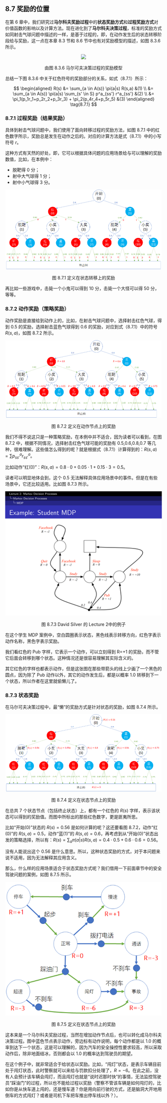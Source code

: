 
## 8.7 奖励的位置

在第 6 章中，我们研究过**马尔科夫奖励过程**中的**状态奖励方式**和**过程奖励方式**对价值函数的影响以及计算方法。现在进化到了**马尔科夫决策过程**，标准的奖励方式如同射击气球问题中描述的一样，是基于过程的，即，在动作发生后的状态转移阶段给与奖励，这一点在本章 8.3 节和 8.6 节中也有对奖励模型的描述，如图 8.3.6 所示。

<center>
<img src="./img/mdp-reward.png">

由图 8.3.6 马尔可夫决策过程的奖励模型
</center>

总结一下图 8.3.6 中关于红色符号的奖励部分的关系，如式（8.7.1）所示：

$$
\begin{aligned}
R(s) &= \sum_{a \in A(s)} \pi(a|s) R(s,a) &(1)
\\
&= \sum_{a \in A(s)} \pi(a|s) \sum_{s' \in S} p^a_{ss'} r^a_{ss'}  &(2)
\\
&= \pi_1(p_1r_1+p_2r_2+p_3r_3) + \pi_2(p_4r_4+p_5r_5) &(3)
\end{aligned}
\tag{8.7.1}
$$

### 8.7.1 过程奖励（结果奖励）

具体到射击气球问题中，我们使用了面向转移过程的奖励方法，如图 8.7.1 中的红色数字所示，奖励总是发生在动作之后的。对应的计算方法是式（8.7.1）中的小写符号 $r$。

这种方式有天然的好处，即，它可以根据具体问题的应用场景给与可以理解的奖励数值，比如，在本例中：

- 脱靶得 0 分；
- 射中大气球得 1 分；
- 射中小气球得 3 分。

<center>
<img src="./img/MDP-full-shoot.png">

图 8.7.1 定义在状态转移上的奖励
</center>

再比如一些游戏中，击毙一个小鬼可以得到 10 分，击毙一个大怪可以得 50 分，等等。


### 8.7.2 动作奖励（策略奖励）

动作奖励是直接给到动作上的，比如，在射击气球问题中，选择射击红色气球，得到 0.5 的奖励，选择射击蓝色气球得到 0.6 的奖励，对应到式（8.7.1）中的符号 $R(s,a)$，如图 8.7.2 所示。

<center>
<img src="./img/MDP-Reward-Rsa.png">

图 8.7.2 定义在动作节点上的奖励
</center>

我们不得不说这只是一种策略奖励，在本例中并不适合，因为读者可以看到，在图 8.7.2 中，根据不同情况，选择射击红色气球可能的奖励有 0.5,0.6,0.8,0.7 等几种，很难理解。这些值怎么得到的呢？就是根据式（8.7.1）计算得到的：$R(s,a)=\sum p^a_{ss'}r^a_{ss'}$。

比如动作“红(0)”：$R(s,a)=0.8 \cdot 0+0.05\cdot 1+0.15 \cdot 3=0.5$。

读者可以明显地体会到，这个 0.5 无法解释具体应用场景中的事件。但是在有些场景中，它还比较适用。比如图 8.7.3 所示。

<center>
<img src="./img/DavidSilver-MDP-Rsa.png">

图 8.7.3 David Silver 的 Lecture 2中的例子
</center>

在这个学生 MDP 案例中，空白圆圈表示状态，黑色线表示转移方向，红色字表示动作名称，黑色字表示奖励。

我们看红色的 Pub 字样，它表示一个动作，可以立刻得到 R=+1 的奖励，而不管它后面会转移到哪个状态。这种情况还是很容易理解其实际含义的。

其它红色的字样也都表示动作，但是这张图在那些带箭头的线上少画了一个黑色的圆点，因为除了 Pub 动作以外，其它的动作发生后，都是以概率 1.0 转移到下一个状态，所以作者在这里就偷懒儿了。


### 8.7.3 状态奖励

在马尔可夫决策过程中，最“懒”的奖励方式是针对状态的奖励，如图 8.7.4 所示。

<center>
<img src="./img/MDP-Reward-Rs.png">

图 8.7.4 定义在状态节点上的奖励
</center>

在总共 7 个状态节点（包括终止状态）上，都有一个红色的 $R(s)$ 字样，表示该状态可以得到的奖励值。而图中所标出的那些红色数字，更是匪夷所思。

比如“开始(0)”状态的 $R(s)=0.56$ 是如何计算的呢？这还要看图 8.7.2，动作“红(0)”的 $R(s,a)=0.5$，动作“蓝(1)”的 $R(s,a)=0.6$，再考虑到从“开始(0)”状态出发的策略选择，所以有：$R(s)=\sum_a \pi(a|s) R(s,a)=0.4 \cdot 0.5+0.6 \cdot 0.6=0.56$。

没有人能说出这个 0.56 是什么意思。所以，这种状态奖励的方式，对于本问题来说不适用，因为无法解释其应用含义。

那么，什么样的应用场景适合于状态奖励方式呢？我们借用一下前面章节中的安全驾驶问题的案例，如图 8.7.5 所示。

<center>
<img src="./img/SafetyDrive-Reward.png">

图 8.7.5 定义在状态节点上的奖励
</center>

这本来是一个马尔科夫奖励过程，当然在增加动作节点后，也可以转化成马尔科夫决策过程。图中蓝色节点表示动作，旁边标有动作说明，每个动作都是以 1.0 的概率到达下一个状态，这是可以理解的，因为汽车的安全操控性要求较高，所以采取动作后，除非地面结冰，否则都会以 1.0 的概率达到驾驶员的期望。

在这个例子中，就非常适合于给状态以奖励。比如，“闯灯”状态，是表示车辆目前处于闯灯状态，此时警察就可以来给与罚款扣分处理了，$R=-6$。在此之前，没有人会预计该车辆会闯灯，而且闯灯也就是“说时迟那时快”的事情，无法监控驾驶员“踩油门”的过程，所以也不能给过程以奖励（警察不管该车辆是如何闯灯的，比如你是从快车道上闯的，还是慢车道？你是用向前行驶的方式，还是脑洞大开地用倒车的方式闯灯？或者是司机下车把车推出停车线以外？）。
